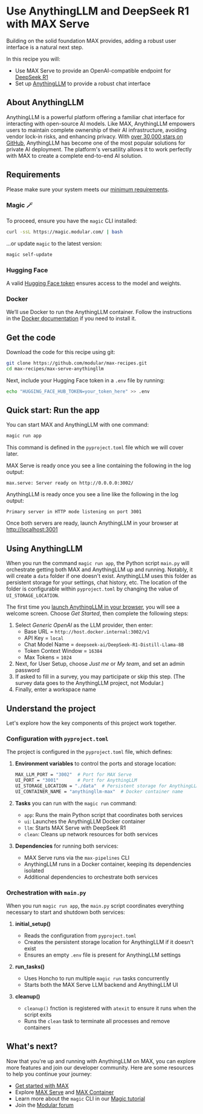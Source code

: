# Use AnythingLLM and DeepSeek R1 with MAX Serve

Building on the solid foundation MAX provides, adding a robust user interface is a natural next step.

In this recipe you will:

- Use MAX Serve to provide an OpenAI-compatible endpoint for [DeepSeek R1](https://api-docs.deepseek.com/news/news250120)
- Set up [AnythingLLM](https://github.com/Mintplex-Labs/anything-llm) to provide a robust chat interface

## About AnythingLLM

AnythingLLM is a powerful platform offering a familiar chat interface for interacting with open-source AI models. Like MAX, AnythingLLM empowers users to maintain complete ownership of their AI infrastructure, avoiding vendor lock-in risks, and enhancing privacy. With [over 30,000 stars on GitHub](https://github.com/Mintplex-Labs/anything-llm), AnythingLLM has become one of the most popular solutions for private AI deployment. The platform's versatility allows it to work perfectly with MAX to create a complete end-to-end AI solution.

## Requirements

Please make sure your system meets our [minimum requirements](https://docs.modular.com/max/get-started).

### Magic 🪄

To proceed, ensure you have the `magic` CLI installed:

```bash
curl -ssL https://magic.modular.com/ | bash
```

...or update `magic` to the latest version:

```bash
magic self-update
```

### Hugging Face

A valid [Hugging Face token](https://huggingface.co/settings/tokens) ensures access to the model and weights.

### Docker

We’ll use Docker to run the AnythingLLM container. Follow the instructions in the [Docker documentation](https://docs.docker.com/desktop/) if you need to install it.

## Get the code

Download the code for this recipe using git:

```bash
git clone https://github.com/modular/max-recipes.git
cd max-recipes/max-serve-anythingllm
```

Next, include your Hugging Face token in a `.env` file by running:

```bash
echo "HUGGING_FACE_HUB_TOKEN=your_token_here" >> .env
```

## Quick start: Run the app

You can start MAX and AnythingLLM with one command:

```bash
magic run app
```

This command is defined in the `pyproject.toml` file which we will cover later.

MAX Serve is ready once you see a line containing the following in the log output:

```plaintext
max.serve: Server ready on http://0.0.0.0:3002/
```

AnythingLLM is ready once you see a line like the following in the log output:

```plaintext
Primary server in HTTP mode listening on port 3001
```

Once both servers are ready, launch AnythingLLM in your browser at [http://localhost:3001](http://localhost:3001)

## Using AnythingLLM

When you run the command `magic run app`, the Python script `main.py` will orchestrate getting both MAX and AnythingLLM up and running. Notably, it will create a `data` folder if one doesn't exist. AnythingLLM uses this folder as persistent storage for your settings, chat history, etc. The location of the folder is configurable within `pyproject.toml` by changing the value of `UI_STORAGE_LOCATION`.

The first time you [launch AnythingLLM in your browser](http://localhost:3001), you will see a welcome screen. Choose *Get Started*, then complete the following steps:

1. Select *Generic OpenAI* as the LLM provider, then enter:
    - Base URL = `http://host.docker.internal:3002/v1`
    - API Key = `local`
    - Chat Model Name = `deepseek-ai/DeepSeek-R1-Distill-Llama-8B`
    - Token Context Window = `16384`
    - Max Tokens = `1024`
2. Next, for User Setup, choose *Just me* or *My team*, and set an admin password
3. If asked to fill in a survey, you may participate or skip this step. (The survey data goes to the AnythingLLM project, not Modular.)
4. Finally, enter a workspace name

## Understand the project

Let's explore how the key components of this project work together.

### Configuration with `pyproject.toml`

The project is configured in the `pyproject.toml` file, which defines:

1. **Environment variables** to control the ports and storage location:

   ```bash
   MAX_LLM_PORT = "3002"  # Port for MAX Serve
   UI_PORT = "3001"       # Port for AnythingLLM
   UI_STORAGE_LOCATION = "./data"  # Persistent storage for AnythingLLM
   UI_CONTAINER_NAME = "anythingllm-max"  # Docker container name
   ```

2. **Tasks** you can run with the `magic run` command:
   - `app`: Runs the main Python script that coordinates both services
   - `ui`: Launches the AnythingLLM Docker container
   - `llm`: Starts MAX Serve with DeepSeek R1
   - `clean`: Cleans up network resources for both services

3. **Dependencies** for running both services:
   - MAX Serve runs via the `max-pipelines` CLI
   - AnythingLLM runs in a Docker container, keeping its dependencies isolated
   - Additional dependencies to orchestrate both services

### Orchestration with `main.py`

When you run `magic run app`, the `main.py` script coordinates everything necessary to start and shutdown both services:

1. **initial_setup()**
   - Reads the configuration from `pyproject.toml`
   - Creates the persistent storage location for AnythingLLM if it doesn't exist
   - Ensures an empty `.env` file is present for AnythingLLM settings

2. **run_tasks()**
   - Uses Honcho to run multiple `magic run` tasks concurrently
   - Starts both the MAX Serve LLM backend and AnythingLLM UI

3. **cleanup()**
   - `cleanup()` fnction is registered with `atexit` to ensure it runs when the script exits
   - Runs the `clean` task to terminate all processes and remove containers

## What's next?

Now that you're up and running with AnythingLLM on MAX, you can explore more features and join our developer community. Here are some resources to help you continue your journey:

- [Get started with MAX](https://docs.modular.com/max/get-started)
- Explore [MAX Serve](https://docs.modular.com/max/serve) and [MAX Container](https://docs.modular.com/max/container/)
- Learn more about the `magic` CLI in our [Magic tutorial](https://docs.modular.com/max/tutorials/magic)
- Join the [Modular forum](https://forum.modular.com/)
